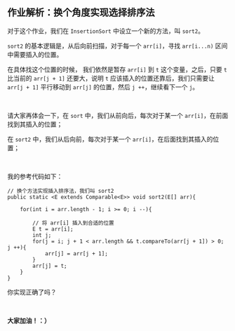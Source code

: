 ## 作业解析：换个角度实现选择排序法

对于这个作业，我们在 ``InsertionSort`` 中设立一个新的方法，叫 ``sort2``。

``sort2`` 的基本逻辑是，从后向前扫描，对于每一个 ``arr[i]``，寻找 ``arr[i...n)`` 区间中需要插入的位置。

在具体找这个位置的时候， 我们依然是暂存 ``arr[i]`` 到 ``t`` 这个变量，之后，只要 ``t`` 比当前的 ``arr[j + 1]`` 还要大，说明 ``t`` 应该插入的位置还靠后，我们只需要让 ``arr[j + 1]`` 平行移动到 ``arr[j]`` 的位置，然后 ``j ++``，继续看下一个 ``j``。

<br/>

请大家再体会一下，在 ``sort`` 中，我们从前向后，每次对于某一个 ``arr[i]``，在前面找到其插入的位置；

在 ``sort2`` 中，我们从后向前，每次对于某一个 ``arr[i]``，在后面找到其插入的位置；

<br/>

我的参考代码如下：

```
// 换个方法实现插入排序法，我们叫 sort2
public static <E extends Comparable<E>> void sort2(E[] arr){

    for(int i = arr.length - 1; i >= 0; i --){

        // 将 arr[i] 插入到合适的位置
        E t = arr[i];
        int j;
        for(j = i; j + 1 < arr.length && t.compareTo(arr[j + 1]) > 0; j ++){
            arr[j] = arr[j + 1];
        }
        arr[j] = t;
    }
}
``` 

你实现正确了吗？

<br/>

**大家加油！：）**